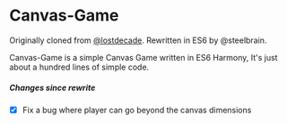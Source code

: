 # Canvas-Game

Originally cloned from [@lostdecade][orig]. Rewritten in ES6 by @steelbrain.

Canvas-Game is a simple Canvas Game written in ES6 Harmony, It's just about a hundred lines of simple code.

##### Changes since rewrite
 - [x] Fix a bug where player can go beyond the canvas dimensions

[orig]:https://github.com/lostdecade/simple_canvas_game